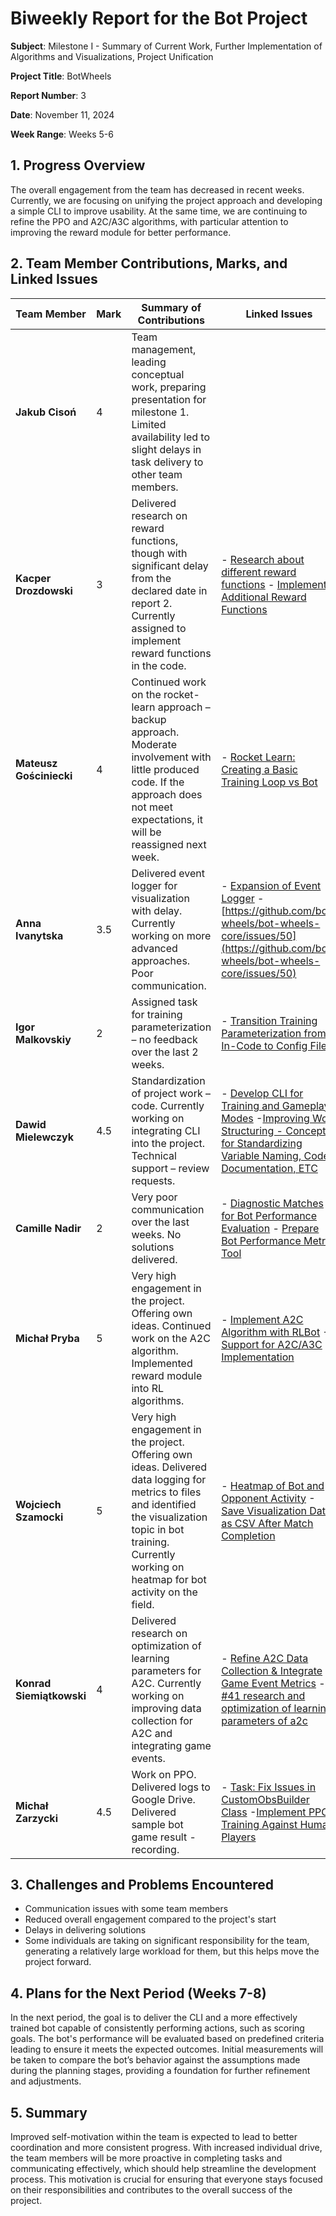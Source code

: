 # Biweekly Report for the Bot Project

**Subject**: Milestone I - Summary of Current Work, Further Implementation of Algorithms and Visualizations, Project Unification

**Project Title**: BotWheels

**Report Number**: 3

**Date**: November 11, 2024

**Week Range**: Weeks 5-6

## 1. Progress Overview

The overall engagement from the team has decreased in recent weeks. Currently, we are focusing on unifying the project approach and developing a simple CLI to improve usability. At the same time, we are continuing to refine the PPO and A2C/A3C algorithms, with particular attention to improving the reward module for better performance.

## 2. Team Member Contributions, Marks, and Linked Issues

| **Team Member**          | **Mark** | **Summary of Contributions**                                                                                                                                                                                                                 | **Linked Issues**                                                                                                                                                                                                                                                    |
|--------------------------|---------|----------------------------------------------------------------------------------------------------------------------------------------------------------------------------------------------------------------------------------------------|----------------------------------------------------------------------------------------------------------------------------------------------------------------------------------------------------------------------------------------------------------------------|
| **Jakub Cisoń**         | 4       | Team management, leading conceptual work, preparing presentation for milestone 1. Limited availability led to slight delays in task delivery to other team members.                                                                               |                                                                                                                                                                                                                                                                      |
| **Kacper Drozdowski**   | 3       | Delivered research on reward functions, though with significant delay from the declared date in report 2. Currently assigned to implement reward functions in the code.                                                                       | - [Research about different reward functions](https://github.com/bot-wheels/bot-wheels-core/issues/68) - [Implement Additional Reward Functions](https://github.com/bot-wheels/bot-wheels-core/issues/78)                                                            |
| **Mateusz Gościniecki** | 4       | Continued work on the rocket-learn approach – backup approach. Moderate involvement with little produced code. If the approach does not meet expectations, it will be reassigned next week.                                                     | - [Rocket Learn: Creating a Basic Training Loop vs Bot](https://github.com/bot-wheels/bot-wheels-core/issues/56)                                                                                                                                                     |
| **Anna Ivanytska**      | 3.5     | Delivered event logger for visualization with delay. Currently working on more advanced approaches. Poor communication.                                                                                                                       | - [Expansion of Event Logger](https://github.com/bot-wheels/bot-wheels-core/issues/74) - [https://github.com/bot-wheels/bot-wheels-core/issues/50](https://github.com/bot-wheels/bot-wheels-core/issues/50)                                                          |
| **Igor Malkovskiy**     | 2       | Assigned task for training parameterization – no feedback over the last 2 weeks.                                                                                                                                                              | - [Transition Training Parameterization from In-Code to Config File](https://github.com/bot-wheels/bot-wheels-core/issues/62)                                                                                                                                                                                                                                                               |
| **Dawid Mielewczyk**    | 4.5     | Standardization of project work – code. Currently working on integrating CLI into the project. Technical support – review requests.                                                                                                          | - [Develop CLI for Training and Gameplay Modes](https://github.com/bot-wheels/bot-wheels-core/issues/73) -[Improving Work Structuring - Concept for Standardizing Variable Naming, Code Documentation, ETC](https://github.com/bot-wheels/bot-wheels-core/issues/61) |
| **Camille Nadir**       | 2       | Very poor communication over the last weeks. No solutions delivered.                                                                                                                                                                        | - [Diagnostic Matches for Bot Performance Evaluation](https://github.com/bot-wheels/bot-wheels-core/issues/65) - [Prepare Bot Performance Metric Tool](https://github.com/bot-wheels/bot-wheels-core/issues/54)                                                      |
| **Michał Pryba**        | 5       | Very high engagement in the project. Offering own ideas. Continued work on the A2C algorithm. Implemented reward module into RL algorithms.                                                                                                    | - [Implement A2C Algorithm with RLBot](https://github.com/bot-wheels/bot-wheels-core/issues/66) -[Support for A2C/A3C Implementation](https://github.com/bot-wheels/bot-wheels-core/issues/51)                                                                       |
| **Wojciech Szamocki**   | 5       | Very high engagement in the project. Offering own ideas. Delivered data logging for metrics to files and identified the visualization topic in bot training. Currently working on heatmap for bot activity on the field.                      | - [Heatmap of Bot and Opponent Activity](https://github.com/bot-wheels/bot-wheels-core/issues/75) -[Save Visualization Data as CSV After Match Completion](https://github.com/bot-wheels/bot-wheels-core/issues/70)                                                  |
| **Konrad Siemiątkowski**| 4       | Delivered research on optimization of learning parameters for A2C. Currently working on improving data collection for A2C and integrating game events.                                                                                         | - [Refine A2C Data Collection & Integrate Game Event Metrics](https://github.com/bot-wheels/bot-wheels-core/issues/77) - [#41 research and optimization of learning parameters of a2c](https://github.com/bot-wheels/docs/pull/45)                                   |
| **Michał Zarzycki**     | 4.5     | Work on PPO. Delivered logs to Google Drive. Delivered sample bot game result - recording.                                                                                                                                                     | - [Task: Fix Issues in CustomObsBuilder Class](https://github.com/bot-wheels/bot-wheels-core/issues/64) -[Implement PPO Training Against Human Players](https://github.com/bot-wheels/bot-wheels-core/issues/49)                                                                                                                                                        |

## 3. Challenges and Problems Encountered
- Communication issues with some team members
- Reduced overall engagement compared to the project's start
- Delays in delivering solutions
- Some individuals are taking on significant responsibility for the team, generating a relatively large workload for them, but this helps move the project forward.

## 4. Plans for the Next Period (Weeks 7-8)
In the next period, the goal is to deliver the CLI and a more effectively trained bot capable of consistently performing actions, such as scoring goals. The bot's performance will be evaluated based on predefined criteria leading to ensure it meets the expected outcomes. Initial measurements will be taken to compare the bot’s behavior against the assumptions made during the planning stages, providing a foundation for further refinement and adjustments.

## 5. Summary
Improved self-motivation within the team is expected to lead to better coordination and more consistent progress. With increased individual drive, the team members will be more proactive in completing tasks and communicating effectively, which should help streamline the development process. This motivation is crucial for ensuring that everyone stays focused on their responsibilities and contributes to the overall success of the project.